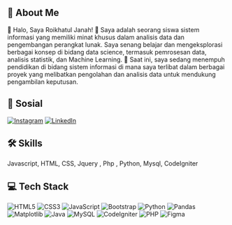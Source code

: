 
## 🚀 About Me
👋 Halo, Saya Roikhatul Janah! 🌱 Saya adalah seorang siswa sistem informasi yang memiliki minat khusus dalam analisis data dan pengembangan perangkat lunak. Saya senang belajar dan mengeksplorasi berbagai konsep di bidang data science, termasuk pemrosesan data, analisis statistik, dan Machine Learning. 💼 Saat ini, saya sedang menempuh pendidikan di bidang sistem informasi di mana saya terlibat dalam berbagai proyek yang melibatkan pengolahan dan analisis data untuk mendukung pengambilan keputusan. 




## 🔗 Sosial
[![Instagram](https://img.shields.io/badge/instagram-E4405F?style=for-the-badge&logo=instagram&logoColor=white)](https://www.instagram.com/roikhatuljanah____/)
[![LinkedIn](https://img.shields.io/badge/linkedin-0A66C2?style=for-the-badge&logo=linkedin&logoColor=white)](https://www.linkedin.com/in/roikhatul-janah-a29262287/)






## 🛠 Skills
Javascript, HTML, CSS, Jquery , Php , Python, Mysql, CodeIgniter

## 💻 Tech Stack
![HTML5](https://img.shields.io/badge/HTML5-E34F26?style=for-the-badge&logo=html5&logoColor=white)
![CSS3](https://img.shields.io/badge/CSS3-1572B6?style=for-the-badge&logo=css3&logoColor=white)
![JavaScript](https://img.shields.io/badge/JavaScript-F7DF1E?style=for-the-badge&logo=javascript&logoColor=black)
![Bootstrap](https://img.shields.io/badge/Bootstrap-7952B3?style=for-the-badge&logo=bootstrap&logoColor=white)
![Python](https://img.shields.io/badge/Python-3776AB?style=for-the-badge&logo=python&logoColor=white)
![Pandas](https://img.shields.io/badge/Pandas-150458?style=for-the-badge&logo=pandas&logoColor=white)
![Matplotlib](https://img.shields.io/badge/Matplotlib-0099CC?style=for-the-badge&logo=matplotlib&logoColor=white)
![Java](https://img.shields.io/badge/Java-007396?style=for-the-badge&logo=java&logoColor=white)
![MySQL](https://img.shields.io/badge/MySQL-4479A1?style=for-the-badge&logo=mysql&logoColor=white)
![CodeIgniter](https://img.shields.io/badge/CodeIgniter-EF4223?style=for-the-badge&logo=codeigniter&logoColor=white)
![PHP](https://img.shields.io/badge/PHP-777BB4?style=for-the-badge&logo=php&logoColor=white)
![Figma](https://img.shields.io/badge/Figma-F24E1E?style=for-the-badge&logo=figma&logoColor=white)


